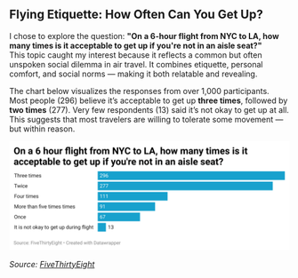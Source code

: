 ## Flying Etiquette: How Often Can You Get Up?

I chose to explore the question: **"On a 6-hour flight from NYC to LA, how many times is it acceptable to get up if you're not in an aisle seat?"**  
This topic caught my interest because it reflects a common but often unspoken social dilemma in air travel. It combines etiquette, personal comfort, and social norms — making it both relatable and revealing.

The chart below visualizes the responses from over 1,000 participants. Most people (296) believe it’s acceptable to get up **three times**, followed by **two times** (277). Very few respondents (13) said it’s not okay to get up at all. This suggests that most travelers are willing to tolerate some movement — but within reason.

![Flying Etiquette Chart](9eMTe-on-a-6-hour-flight-from-nyc-to-la-how-many-times-is-it-acceptable-to-get-up-if-you-re-not-in-an-aisle-seat-.png)

_Source: [FiveThirtyEight](https://github.com/fivethirtyeight/data/tree/master/flying-etiquette-survey)_
